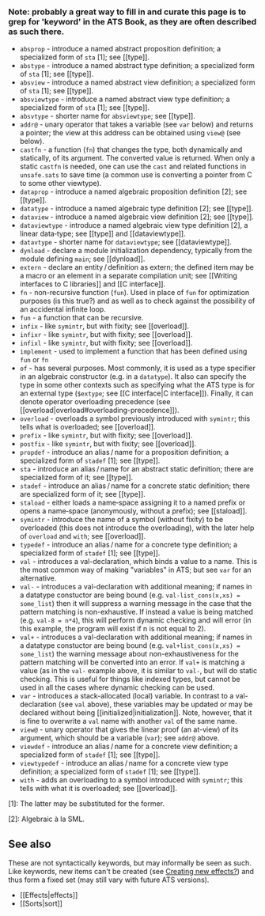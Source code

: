 ### Note: probably a great way to fill in and curate this page is to grep for 'keyword' in the ATS Book, as they are often described as such there.

* `absprop` - introduce a named abstract proposition definition; a specialized form of `sta` [1]; see [[type]].
* `abstype` - introduce a named abstract type definition; a specialized form of `sta` [1]; see [[type]].
* `absview` - introduce a named abstract view definition; a specialized form of `sta` [1]; see [[type]].
* `absviewtype` - introduce a named abstract view type definition; a specialized form of `sta` [1]; see [[type]].
* `absvtype`  - shorter name for `absviewtype`; see [[type]].
* `addr@` - unary operator that takes a variable (see `var` below) and returns a pointer; the view at this
address can be obtained using `view@` (see below).
* `castfn` - a function (`fn`) that changes the type, both dynamically and statically, of its argument. The converted value is returned. When only a static `castfn` is needed, one can use the `cast` and related functions in `unsafe.sats` to save time (a common use is converting a pointer from C to some other viewtype).
* `dataprop` - introduce a named algebraic proposition definition [2]; see [[type]].
* `datatype` - introduce a named algebraic type definition [2]; see [[type]].
* `dataview` - introduce a named algebraic view definition [2]; see [[type]].
* `dataviewtype`  - introduce a named algebraic view type definition [2], a linear data‑type; see [[type]] and [[dataviewtype]].
* `datavtype`  - shorter name for `dataviewtype`; see [[dataviewtype]].
* `dynload` - declare a module initialization dependency, typically from the module defining `main`; see [[dynload]].
* `extern` - declare an entity / definition as extern; the defined item may be a macro or an element in a separate compilation unit; see [[Writing interfaces to C libraries]] and [[C interface]].
* `fn` - non-recursive function (`fun`). Used in place of `fun` for optimization purposes (is this true?) and as well as to check against the possibility of an accidental infinite loop.
* `fun` - a function that can be recursive.
* `infix` - like `symintr`, but with fixity; see [[overload]].
* `infixr` - like `symintr`, but with fixity; see [[overload]].
* `infixl` - like `symintr`, but with fixity; see [[overload]].
* `implement` - used to implement a function that has been defined using `fun` or `fn`
* `of` - has several purposes. Most commonly, it is used as a type specifier in an algebraic constructor (e.g. in a `datatype`). It also can specify the type in some other contexts such as specifying what the ATS type is for an external type (`$extype`; see [[C interface|C interface]]). Finally, it can denote operator overloading precedence (see [[overload|overload#overloading-precedence]]).
* `overload` - overloads a symbol previously introduced with `symintr`; this tells what is overloaded; see [[overload]].
* `prefix` - like `symintr`, but with fixity; see [[overload]].
* `postfix` - like `symintr`, but with fixity; see [[overload]].
* `propdef` - introduce an alias / name for a proposition definition; a specialized form of `stadef` [1]; see [[type]].
* `sta` - introduce an alias / name for an abstract static definition; there are specialized form of it; see [[type]].
* `stadef` - introduce an alias / name for a concrete static definition; there are specialized form of it; see [[type]].
* `staload` - either loads a name‑space assigning it to a named prefix or opens a name‑space (anonymously, without a prefix); see [[staload]].
* `symintr` - introduce the name of a symbol (without fixity) to be overloaded (this does not introduce the overloading), with the later help of `overload` and `with`; see [[overload]].
* `typedef` - introduce an alias / name for a concrete type definition; a specialized form of `stadef` [1]; see [[type]].
* `val` - introduces a val-declaration, which binds a value to a name. This is the most common way of making "variables" in ATS; but see `var` for an alternative.
* `val-` - introduces a val-declaration with additional meaning; if names in a datatype constuctor are being bound (e.g. `val-list_cons(x,xs) = some_list`) then it will suppress a warning message in the case that the pattern matching is non-exhaustive. If instead a value is being matched (e.g. `val-8 = n*4`), this will perform dynamic checking and will error (in this example, the program will exist if n is not equal to 2).
* `val+` - introduces a val-declaration with additional meaning; if names in a datatype constuctor are being bound (e.g. `val+list_cons(x,xs) = some_list`) the warning message about non-exhaustiveness for the pattern matching will be converted into an error. If `val+` is matching a value (as in the `val-` example above, it is similar to `val-`, but will do static checking. This is useful for things like indexed types, but cannot be used in all the cases where dynamic checking can be used.
* `var` - introduces a stack-allocated (local) variable. In contrast to a val-declaration (see `val` above), these variables may be updated or may be declared without being [[initialized|initialization]]. Note, however, that it is fine to overwrite a `val` name with another `val` of the same name. 
* `view@` - unary operator that gives the linear proof (an at-view) of its argument, which should be a variable (`var`); see `addr@` above. 
* `viewdef` - introduce an alias / name for a concrete view definition; a specialized form of `stadef` [1]; see [[type]].
* `viewtypedef` - introduce an alias / name for a concrete view type definition; a specialized form of `stadef` [1]; see [[type]].
* `with` - adds an overloading to a symbol introduced with `symintr`; this tells with what it is overloaded; see [[overload]].

[1]: The latter may be substituted for the former.

[2]: Algebraic à la SML.

## See also

These are not syntactically keywords, but may informally be seen as such. Like keywords, new items can't be created (see [Creating new effects?](https://groups.google.com/forum/#!topic/ats-lang-users/L38Bzie5lsE)) and thus form a fixed set (may still vary with future ATS versions).

* [[Effects|effects]]
* [[Sorts|sort]]
